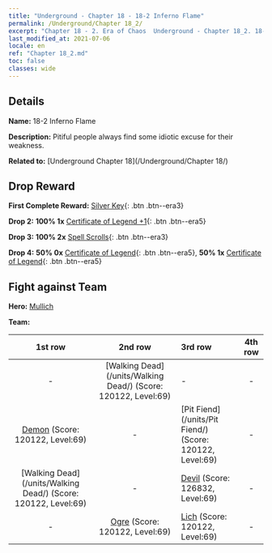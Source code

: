 ```yaml
---
title: "Underground - Chapter 18 - 18-2 Inferno Flame"
permalink: /Underground/Chapter 18_2/
excerpt: "Chapter 18 - 2. Era of Chaos  Underground - Chapter 18_2. 18-2 Inferno Flame"
last_modified_at: 2021-07-06
locale: en
ref: "Chapter 18_2.md"
toc: false
classes: wide
---
```


## Details

 **Name:** 18-2 Inferno Flame

 **Description:** Pitiful people always find some idiotic excuse for their weakness.

 **Related to:** [Underground Chapter 18](/Underground/Chapter 18/)

## Drop Reward

 **First Complete Reward:** [Silver Key](/Items/con_693/){: .btn .btn--era3}

 **Drop 2:** **100% 1x** [Certificate of Legend +1](/Items/mat_74/){: .btn .btn--era5}

 **Drop 3:** **100% 2x** [Spell Scrolls](/Items/con_694/){: .btn .btn--era3}

 **Drop 4:** **50% 0x** [Certificate of Legend](/Items/mat_67/){: .btn .btn--era5}, **50% 1x** [Certificate of Legend](/Items/mat_67/){: .btn .btn--era5}


## Fight against Team
 **Hero:** [Mullich](/heroes/Mullich/)

 **Team:**


  | 1st row | 2nd row | 3rd row | 4th row |
  |:----:|:----:|:----|:----:|
  | - | [Walking Dead](/units/Walking Dead/) (Score: 120122, Level:69)  | - | - |
  | [Demon](/units/Demon/) (Score: 120122, Level:69)  | - | [Pit Fiend](/units/Pit Fiend/) (Score: 120122, Level:69)  | - |
  | [Walking Dead](/units/Walking Dead/) (Score: 120122, Level:69)  | - | [Devil](/units/Devil/) (Score: 126832, Level:69)  | - |
  | - | [Ogre](/units/Ogre/) (Score: 120122, Level:69)  | [Lich](/units/Lich/) (Score: 120122, Level:69)  | - |


